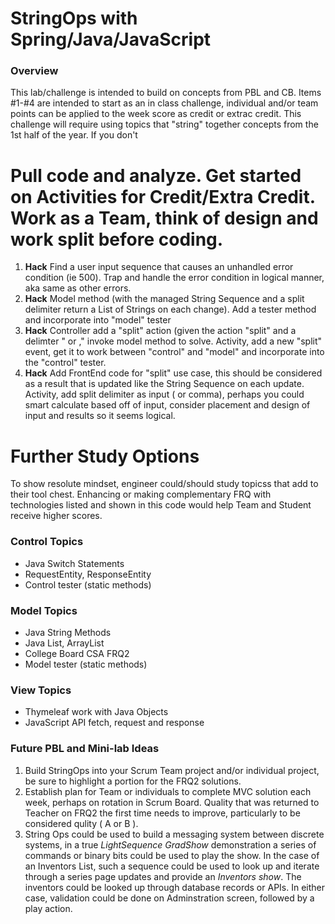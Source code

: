 # StringOps with Spring/Java/JavaScript

### Overview
This lab/challenge is intended to build on concepts from PBL and CB.  Items #1-#4 are intended to start as an in class challenge, individual and/or team points can be applied to the week score as credit or extrac credit.  This challenge will require using topics that "string" together concepts from the 1st half of the year.  If you don't

# Pull code and analyze.  Get started on Activities for Credit/Extra Credit.  Work as a Team, think of design and work split before coding.
1.  **Hack** Find a user input sequence that causes an unhandled error condition (ie 500).  Trap and handle the error condition in logical manner, aka same as other errors.
1.  **Hack** Model method (with the managed String Sequence and a split delimiter return a List of Strings on each change).  Add a tester method and incorporate into "model" tester
1. **Hack** Controller add a "split" action (given the action "split" and a delimter "<space> or ," invoke model method to solve.  Activity, add a new "split" event, get it to work between "control" and "model" and incorporate into the "control" tester.
1. **Hack** Add FrontEnd code for "split" use case, this should be considered as a result that is updated like the String Sequence on each update.  Activity, add split delimiter as input (<space> or comma), perhaps you could smart calculate based off of input, consider placement and design of input and results so it seems logical.

# Further Study Options
To show resolute mindset, engineer could/should study topicss that add to their tool chest.  Enhancing or making complementary FRQ with technologies listed and shown in this code would help Team and Student receive higher scores.

### Control Topics
* Java Switch Statements
* RequestEntity, ResponseEntity
* Control tester (static methods)
### Model Topics
* Java String Methods
* Java List, ArrayList
* College Board CSA FRQ2
* Model tester (static methods)
### View Topics
* Thymeleaf work with Java Objects
* JavaScript API fetch, request and response

### Future PBL and Mini-lab Ideas
1. Build StringOps into your Scrum Team project and/or individual project, be sure to highlight a portion for the FRQ2 solutions.
1. Establish plan for Team or individuals to complete MVC solution each week, perhaps on rotation in Scrum Board.  Quality that was returned to Teacher on FRQ2 the first time needs to improve, particularly to be considered qulity ( A or B ).
1. String Ops could be used to build a messaging system between discrete systems, in a true *LightSequence GradShow* demonstration a series of commands or binary bits could be used to play the show.  In the case of an Inventors List, such a sequence could be used to look up and iterate through a series page updates and provide an *Inventors show*.  The inventors could be looked up through database records or APIs.  In either case, validation could be done on Adminstration screen, followed by a play action.
